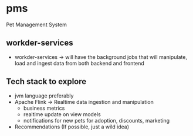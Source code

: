 # pms

Pet Management System

## workder-services

- workder-services -> will have the background jobs that will manipulate, load and ingest data from both backend and frontend

## Tech stack to explore

- jvm language preferably
- Apache Flink -> Realtime data ingestion and manipulation
  - business metrics
  - realtime update on view models
  - notifications for new pets for adoption, discounts, marketing
- Recommendations (If possible, just a wild idea)